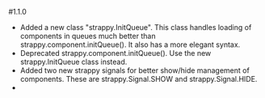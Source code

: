 #1.1.0


* Added a new class "strappy.InitQueue". This class handles loading of components in queues much better than strappy.component.initQueue(). It also has a more elegant syntax.
* Deprecated strappy.component.initQueue(). Use the new strappy.InitQueue class instead.
* Added two new strappy signals for better show/hide management of components. These are strappy.Signal.SHOW and strappy.Signal.HIDE.
* 